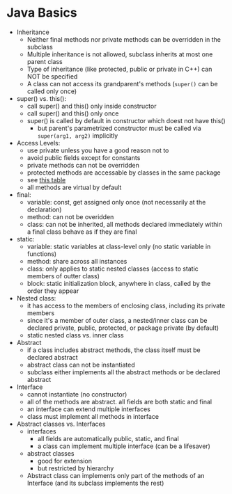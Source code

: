Java Basics
===

* Inheritance
  * Neither final methods nor private methods can be overridden in the subclass
  * Multiple inheritance is not allowed, subclass inherits at most one parent class
  * Type of inheritance (like protected, public or private in C++) can NOT be specified
  * A class can not access its grandparent's methods (`super()` can be called only once)
* super() vs. this():
  * call super() and this() only inside constructor 
  * call super() and this() only once
  * super() is called by default in constructor which doest not have this()
    * but parent's parametrized constructor must be called via `super(arg1, arg2)` implicitly 
* Access Levels:
  * use private unless you have a good reason not to
  * avoid public fields except for constants
  * private methods can not be overridden
  * protected methods are accessable by classes in the same package
  * see [this table](https://docs.oracle.com/javase/tutorial/java/javaOO/accesscontrol.html)
  * all methods are virtual by default
* final:
  * variable: const, get assigned only once (not necessarily at the declaration)
  * method: can not be overidden
  * class: can not be inherited, all methods declared immediately within a final class behave as if they are final
* static:
  * variable: static variables at class-level only (no static variable in functions)
  * method: share across all instances
  * class: only applies to static nested classes (access to static members of outter class)
  * block: static initialization block, anywhere in class, called by the order they appear
* Nested class: 
  * it has access to the members of enclosing class, including its private members
  * since it's a member of outer class, a nested/inner class can be declared private, public, protected, or package private (by default)
  * static nested class vs. inner class
* Abstract
  * if a class includes abstract methods, the class itself must be declared abstract
  * abstract class can not be instantiated
  * subclass either implements all the abstract methods or be declared abstract
* Interface
  * cannot instantiate (no constructor)
  * all of the methods are abstract. all fields are both static and final
  * an interface can extend multiple interfaces
  * class must implement all methods in interface 
* Abstract classes vs. Interfaces
  * interfaces
    * all fields are automatically public, static, and final
    * a class can implement multiple interface (can be a lifesaver)
  * abstract classes
    * good for extension
    * but restricted by hierarchy
  * Abstract class can implements only part of the methods of an Interface (and its subclass implements the rest)
